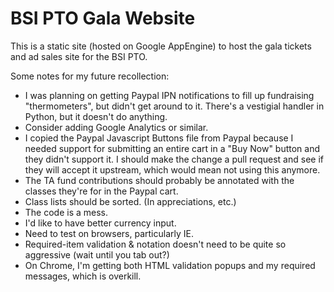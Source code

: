 BSI PTO Gala Website
====================

This is a static site (hosted on Google AppEngine) to host the gala tickets
and ad sales site for the BSI PTO.

Some notes for my future recollection:

  * I was planning on getting Paypal IPN notifications to fill up fundraising
    "thermometers", but didn't get around to it. There's a vestigial handler
    in Python, but it doesn't do anything.
  * Consider adding Google Analytics or similar.
  * I copied the Paypal Javascript Buttons file from Paypal because I needed
    support for submitting an entire cart in a "Buy Now" button and they didn't
    support it. I should make the change a pull request and see if they will
    accept it upstream, which would mean not using this anymore.
  * The TA fund contributions should probably be annotated with the classes
    they're for in the Paypal cart.
  * Class lists should be sorted. (In appreciations, etc.)
  * The code is a mess.
  * I'd like to have better currency input.
  * Need to test on browsers, particularly IE.
  * Required-item validation & notation doesn't need to be quite so aggressive
    (wait until you tab out?)
  * On Chrome, I'm getting both HTML validation popups and my required messages,
    which is overkill.

